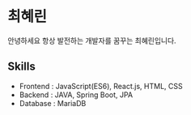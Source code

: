 # 최혜린
안녕하세요 항상 발전하는 개발자를 꿈꾸는 최혜린입니다.

## Skills
* Frontend : JavaScript(ES6), React.js, HTML, CSS
* Backend : JAVA, Spring Boot, JPA
* Database : MariaDB
